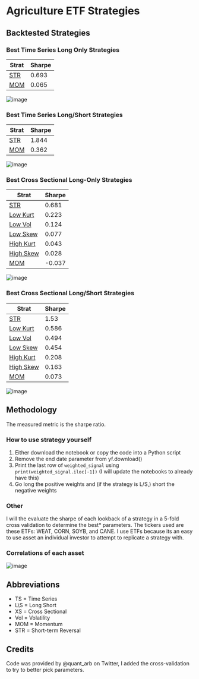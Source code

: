 # Agriculture ETF Strategies

## Backtested Strategies

### Best Time Series Long Only Strategies

| Strat | Sharpe |
|-------|--------|
| [STR][1]   | 0.693  |
| [MOM][2]   | 0.065  |

![image](https://github.com/replacementAI/A-Backtest-A-Day/assets/55959390/b0024e0f-6d63-40dd-97db-3c19acd53fad)

### Best Time Series Long/Short Strategies

| Strat | Sharpe |
|-------|--------|
| [STR][3]   | 1.844  |
| [MOM][4]   | 0.362  |

![image](https://github.com/replacementAI/A-Backtest-A-Day/assets/55959390/c83a9562-0798-44c2-a81e-564e31ace65b)

### Best Cross Sectional Long-Only Strategies

| Strat           | Sharpe |
|-----------------|--------|
| [STR][5]        | 0.681  |
| [Low Kurt][6]   | 0.223  |
| [Low Vol][7]    | 0.124  |
| [Low Skew][8]   | 0.077  |
| [High Kurt][9]  | 0.043  |
| [High Skew][10] | 0.028  |
| [MOM][11]       | -0.037 |

![image](https://github.com/replacementAI/A-Backtest-A-Day/assets/55959390/56e87a5f-4a84-4167-b13a-8e45cc662799)

### Best Cross Sectional Long/Short Strategies

| Strat           | Sharpe |
|-----------------|--------|
| [STR][12]       | 1.53   |
| [Low Kurt][13]  | 0.586  |
| [Low Vol][14]   | 0.494  |
| [Low Skew][15]  | 0.454  |
| [High Kurt][16] | 0.208  |
| [High Skew][17] | 0.163  |
| [MOM][18]       | 0.073  |

![image](https://github.com/replacementAI/A-Backtest-A-Day/assets/55959390/bb2dfc47-968f-493d-9aaa-a5d47af7fd36)


## Methodology
The measured metric is the sharpe ratio.
### How to use strategy yourself
1. Either download the notebook or copy the code into a Python script
2. Remove the end date parameter from yf.download()
3. Print the last row of ```weighted_signal``` using ```print(weighted_signal.iloc[-1])``` (I will update the notebooks to already have this)
4. Go long the positive weights and (if the strategy is L/S,) short the negative weights
### Other
I will the evaluate the sharpe of each lookback of a strategy in a 5-fold cross validation to determine the best* parameters. The tickers used are these ETFs: WEAT, CORN, SOYB, and CANE. I use ETFs because its an easy to use asset an individual investor to attempt to replicate a strategy with.
### Correlations of each asset
![image](https://github.com/replacementAI/A-Backtest-A-Day/assets/55959390/31e4da58-8ddc-46cf-bc42-32f9423a17e5)


## Abbreviations
- TS = Time Series
- L\S = Long Short
- XS = Cross Sectional
- Vol = Volatility
- MOM = Momentum
- STR = Short-term Reversal

## Credits
Code was provided by @quant_arb on Twitter, I added the cross-validation to try to better pick parameters.

[1]: <https://github.com/replacementAI/A-Backtest-A-Day/blob/main/Agriculture/TS%20Long-Only%20STR.ipynb>
[2]: <https://github.com/replacementAI/A-Backtest-A-Day/blob/main/Agriculture/TS%20Long-Only%20MOM.ipynb>

[3]: <https://github.com/replacementAI/A-Backtest-A-Day/blob/main/Agriculture/TS%20L%5CS%20STR.ipynb>
[4]: <https://github.com/replacementAI/A-Backtest-A-Day/blob/main/Agriculture/TS%20L%5CS%20MOM.ipynb>

[5]: <https://github.com/replacementAI/A-Backtest-A-Day/blob/main/Agriculture/XS%20Long-Only%20STR.ipynb>
[6]: <https://github.com/replacementAI/A-Backtest-A-Day/blob/main/Agriculture/XS%20Long-Only%20Low%20Kurt.ipynb>
[7]: <https://github.com/replacementAI/A-Backtest-A-Day/blob/main/Agriculture/XS%20Long-Only%20Low-Vol.ipynb>
[8]: <https://github.com/replacementAI/A-Backtest-A-Day/blob/main/Agriculture/XS%20Long-Only%20Low%20Skew.ipynb>
[9]: <https://github.com/replacementAI/A-Backtest-A-Day/blob/main/Agriculture/XS%20Long-Only%20High%20Kurt.ipynb>
[10]: <https://github.com/replacementAI/A-Backtest-A-Day/blob/main/Agriculture/XS%20Long-Only%20High%20Skew.ipynb>
[11]: <https://github.com/replacementAI/A-Backtest-A-Day/blob/main/Agriculture/XS%20Long-Only%20MOM.ipynb>

[12]: <https://github.com/replacementAI/A-Backtest-A-Day/blob/main/Agriculture/XS%20L%5CS%20STR.ipynb>
[13]: <https://github.com/replacementAI/A-Backtest-A-Day/blob/main/Agriculture/XS%20L%5CS%20Low%20Kurt.ipynb>
[14]: <https://github.com/replacementAI/A-Backtest-A-Day/blob/main/Agriculture/XS%20L%5CS%20Low-Vol.ipynb>
[15]: <https://github.com/replacementAI/A-Backtest-A-Day/blob/main/Agriculture/XS%20L%5CS%20Low%20Skew.ipynb>
[16]: <https://github.com/replacementAI/A-Backtest-A-Day/blob/main/Agriculture/XS%20L%5CS%20High%20Kurt.ipynb>
[17]: <https://github.com/replacementAI/A-Backtest-A-Day/blob/main/Agriculture/XS%20L%5CS%20High%20Skew.ipynb>
[18]: <https://github.com/replacementAI/A-Backtest-A-Day/blob/main/Agriculture/XS%20L%5CS%20MOM.ipynb>
